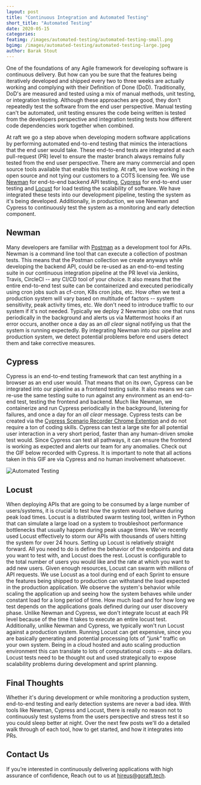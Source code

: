```yaml
---
layout: post 
title: "Continuous Integration and Automated Testing"
short_title: "Automated Testing" 
date: 2020-05-15
categories:
featimg: /images/automated-testing/automated-testing-small.png
bgimg: /images/automated-testing/automated-testing-large.jpeg
author: Barak Stout
--- 
```


One of the foundations of any Agile framework for developing software is continuous delivery. But how can you be sure that the features being iteratively developed and shipped every two to three weeks are actually working and complying with their Definition of Done (DoD). Traditionally, DoD's are measured and tested using a mix of manual methods, unit testing, or integration testing. Although these approaches are good, they don't repeatedly test the software from the end user perspective. Manual testing can't be automated, unit testing ensures the code being written is tested from the developers perspective and integration testing tests how different code dependencies work together when combined.

At raft we go a step above when developing modern software applications by performing automated end-to-end testing that mimics the interactions that the end user would take. These end-to-end tests are integrated at each pull-request (PR) level to ensure the master branch always remains fully tested from the end user perspective. There are many commercial and open source tools available that enable this testing. At raft, we love working in the open source and not tying our customers to a COTS licensing fee. We use [Newman](https://www.npmjs.com/package/newman) for end-to-end backend API testing, [Cypress](https://www.cypress.io/) for end-to-end user testing and [Locust](https://locust.io/) for load testing the scalability of software. We have integrated these tests into our development pipeline, testing the system as it's being developed. Additionally, in production, we use Newman and Cypress to continuously test the system as a monitoring and early detection component.

## Newman

Many developers are familiar with [Postman](https://www.postman.com/) as a development tool for APIs. Newman is a command line tool that can execute a collection of postman tests. This means that the Postman collection we create anyways while developing the backend API, could be re-used as an end-to-end testing suite in our continuous integration pipeline at the PR level via Jenkins, Travis, CircleCI -- any CI/CD tool of your choice. It also means that the entire end-to-end test suite can be containerized and executed periodically using cron jobs such as cf-cron, K8s cron jobs, etc. How often we test a production system will vary based on multitude of factors -- system sensitivity, peak activity times, etc. We don't need to introduce traffic to our system if it's not needed. Typically we deploy 2 Newman jobs: one that runs periodically in the background and alerts us via Mattermost hooks if an error occurs, another once a day as an _all clear_ signal notifying us that the system is running expectedly. By integrating Newman into our pipeline and production system, we detect potential problems before end users detect them and take corrective measures.

## Cypress

Cypress is an end-to-end testing framework that can test anything in a browser as an end user would. That means that on its own, Cypress can be integrated into our pipeline as a frontend testing suite. It also means we can re-use the same testing suite to run against any environment as an end-to-end test, testing the frontend and backend. Much like Newman, we containerize and run Cypress periodically in the background, listening for failures, and once a day for an _all clear_ message. Cypress tests can be created via the [Cypress Scenario Recorder Chrome Extention](https://chrome.google.com/webstore/detail/cypress-scenario-recorder/fmpgoobcionmfneadjapdabmjfkmfekb?hl=en) and do not require a ton of coding skills. Cypress can test a large site for all potential user interaction in a very short period, faster than any human-driven smoke test would. Since Cypress can test all pathways, it can ensure the frontend is working as expected and alerts our team for any anomalies. Check out the GIF below recorded with Cypress. It is important to note that all actions taken in this GIF are via Cypress and no human involvement whatsoever.

![Automated Testing](/images/automated-testing/automated-testing.gif)

## Locust

When deploying APIs that are going to be consumed by a large number of users/systems, it is crucial to test how the system would behave during peak load times. Locust is a distributed swarm testing tool, written in Python that can simulate a large load on a system to troubleshoot performance bottlenecks that usually happen during peak usage times. We've recently used Locust effectively to storm our APIs with thousands of users hitting the system for over 24 hours. Setting up Locust is relatively straight forward. All you need to do is define the behavior of the endpoints and data you want to test with, and Locust does the rest. Locust is configurable to the total number of users you would like and the rate at which you want to add new users. Given enough resources, Locust can swarm with _millions_ of API requests. We use Locust as a tool during end of each Sprint to ensure the features being shipped to production can withstand the load expected in the production application. We observe the system's behavior while scaling the application up and seeing how the system behaves while under constant load for a long period of time. How much load and for how long we test depends on the applications goals defined during our user discovery phase. Unlike Newman and Cypress, we don't integrate locust at each PR level because of the time it takes to execute an entire locust test. Additionally, unlike Newman and Cypress, we typically won't run Locust against a production system. Running Locust can get expensive, since you are basically generating and potential processing lots of _"junk"_ traffic on your own system. Being in a cloud hosted and auto scaling production environment this can translate to lots of computational costs -- aka dollars. Locust tests need to be thought out and used strategically to expose scalability problems during development and sprint planning.

## Final Thoughts

Whether it's during development or while monitoring a production system, end-to-end testing and early detection systems are never a bad idea. With tools like Newman, Cypress and Locust, there is really no reason not to continuously test systems from the users perspective and stress test it so you could sleep better at night. Over the next few posts we'll do a detailed walk through of each tool, how to get started, and how it integrates into PRs.

## Contact Us

If you’re interested in continuously delivering applications with high assurance of confidence, Reach out to us at [hireus@goraft.tech](mailto:hireus@goraft.tech).

